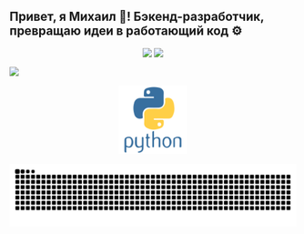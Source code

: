 <h2>Привет, я Михаил 👋! Бэкенд-разработчик, превращаю идеи в работающий код ⚙️</h2>




<p align="center">
  <img src="https://github-readme-stats.vercel.app/api?username=nikkes174&show_icons=true&theme=tokyonight&hide_border=true" height="160"/>
  <img src="https://github-readme-stats.vercel.app/api/top-langs/?username=nikkes174&layout=compact&theme=tokyonight&hide_border=true" height="160"/>
</p>
<a href="https://t.me/davsetakie">
  <img src="https://img.shields.io/badge/Telegram-2CA5E0?style=for-the-badge&logo=telegram&logoColor=white"/>
</a>
<p align="center">
  <img src="https://raw.githubusercontent.com/devicons/devicon/master/icons/python/python-original-wordmark.svg" width="120" />
</p>


<p align="center">
  <img src="https://raw.githubusercontent.com/nikkes174/snk/output/snake.svg" alt="Snake animation"/>
</p>
